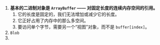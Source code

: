 1. **基本的二进制对象是 `ArrayBuffer` —— 对固定长度的连续内存空间的引用。**
	1. 它的长度是固定的，我们无法增加或减少它的长度。
	2. 它正好占用了内存中的那么多空间。
	3. 要访问单个字节，需要另一个“视图”对象，而不是 `buffer[index]`。
2. `Blob`
3. 
